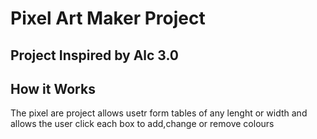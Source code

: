# Pixel Art Maker Project

## Project Inspired by Alc 3.0

## How it Works 

The pixel are project allows usetr form tables of any lenght or width and allows the user click each box to add,change or remove colours 


